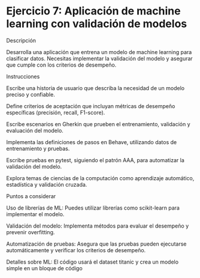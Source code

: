 # Ejercicio 7: Aplicación de machine learning con validación de modelos

Descripción

Desarrolla una aplicación que entrena un modelo de machine learning para clasificar datos. Necesitas implementar la validación del modelo y asegurar que cumple con los criterios de desempeño.

Instrucciones

Escribe una historia de usuario que describa la necesidad de un modelo preciso y confiable.

Define criterios de aceptación que incluyan métricas de desempeño específicas (precisión, recall, F1-score).

Escribe escenarios en Gherkin que prueben el entrenamiento, validación y evaluación del modelo.

Implementa las definiciones de pasos en Behave, utilizando datos de entrenamiento y pruebas.

Escribe pruebas en pytest, siguiendo el patrón AAA, para automatizar la validación del modelo.

Explora temas de ciencias de la computación como aprendizaje automático, estadística y validación cruzada.

Puntos a considerar

Uso de librerías de ML: Puedes utilizar librerías como scikit-learn para implementar el modelo.

Validación del modelo: Implementa métodos para evaluar el desempeño y prevenir overfitting.

Automatización de pruebas: Asegura que las pruebas pueden ejecutarse automáticamente y verificar los criterios de desempeño.

Detalles sobre ML: El código usará el dataset titanic y crea un modelo simple en un bloque de código
